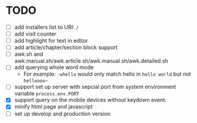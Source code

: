 # TODO

- [ ] add installers list to URI: `/`
- [ ] add visit counter
- [ ] add highlight for text in editor
- [ ] add article/chapter/section block support
- [ ] awk.sh and awk.manual.sh/awk.article.sh/awk.manual.sh/awk.detailed.sh
- [ ] add querying whole word mode
	- For example: `-whello` would only match hello in `hello world` but not `helloooo~` 
- [ ] support set up server with sepcial port from system environment variable `process.env.PORT`
- [x] support query on the mobile devices without keydown event.
- [x] minify html page and javascript
- [ ] set up develop and production version
